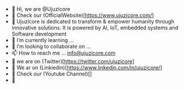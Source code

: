 - 👋 Hi, we are @Ujuzicore
- 👀 Check our (OfficialWebsite)[https://www.ujuzicore.com/]
- 👀 Ujuzicore is dedicated to transform & empower humanity through innovative solutions. It is powered by AI, IoT, embedded systems and Software development
- 🌱 I’m currently learning ...
- 💞️ I’m looking to collaborate on ...
- 📫 How to reach me ... info@ujuzicore.com
- 👀 we are on (Twitter)[https://twitter.com/ujuzicore]
- 👀 We ar on (Linkiedin)[https://www.linkedin.com/in/ujuzicore/]
- 👀 Check our (Youtube Channel)[]
- 👀 

<!---
Ujuzicore/Ujuzicore is a ✨ special ✨ repository because its `README.md` (this file) appears on your GitHub profile.
You can click the Preview link to take a look at your changes.
--->
